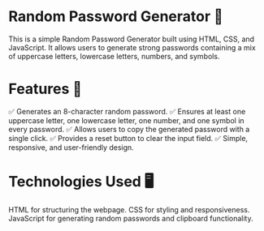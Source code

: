 # Random Password Generator 🔑
This is a simple Random Password Generator built using HTML, CSS, and JavaScript. It allows users to generate strong passwords containing a mix of uppercase letters, lowercase letters, numbers, and symbols.

# Features 🚀
✅ Generates an 8-character random password.
✅ Ensures at least one uppercase letter, one lowercase letter, one number, and one symbol in every password.
✅ Allows users to copy the generated password with a single click.
✅ Provides a reset button to clear the input field.
✅ Simple, responsive, and user-friendly design.


# Technologies Used 🖥️
HTML for structuring the webpage.
CSS for styling and responsiveness.
JavaScript for generating random passwords and clipboard functionality.
